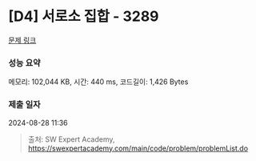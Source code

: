 # [D4] 서로소 집합 - 3289 

[문제 링크](https://swexpertacademy.com/main/code/problem/problemDetail.do?contestProbId=AWBJKA6qr2oDFAWr) 

### 성능 요약

메모리: 102,044 KB, 시간: 440 ms, 코드길이: 1,426 Bytes

### 제출 일자

2024-08-28 11:36



> 출처: SW Expert Academy, https://swexpertacademy.com/main/code/problem/problemList.do